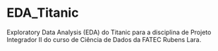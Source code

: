 # EDA_Titanic
Exploratory Data Analysis (EDA) do Titanic para a disciplina de Projeto Integrador II do curso de Ciência de Dados da FATEC Rubens Lara.
